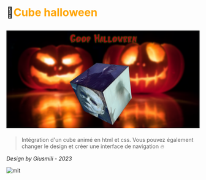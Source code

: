 # 🧟<span style="color:orange">Cube halloween</span>
![cover](asset/cover.PNG)
---
>Intégration d'un cube animé en html et css. Vous pouvez également changer le design et créer une interface de navigation 🔥

*Design by Giusmili - 2023*

![mit](https://img.shields.io/aur/license/c
)


